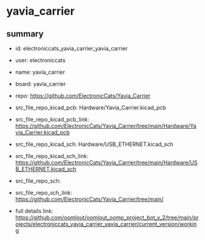 # yavia_carrier
 
## summary 
* id: electroniccats_yavia_carrier_yavia_carrier
* user: electroniccats
* name: yavia_carrier
* board: yavia_carrier
* repo: https://github.com/ElectronicCats/Yavia_Carrier
* src_file_repo_kicad_pcb: Hardware/Yavia_Carrier.kicad_pcb
* src_file_repo_kicad_pcb_link: https://github.com/ElectronicCats/Yavia_Carrier/tree/main/Hardware/Yavia_Carrier.kicad_pcb
* src_file_repo_kicad_sch: Hardware/USB_ETHERNET.kicad_sch
* src_file_repo_kicad_sch_link: https://github.com/ElectronicCats/Yavia_Carrier/tree/main/Hardware/USB_ETHERNET.kicad_sch

* src_file_repo_sch: 
* src_file_repo_sch_link: https://github.com/ElectronicCats/Yavia_Carrier/tree/main/
* full details link: https://github.com/oomlout/oomlout_oomp_project_bot_v_2/tree/main/projects/electroniccats_yavia_carrier_yavia_carrier/current_version/working  







